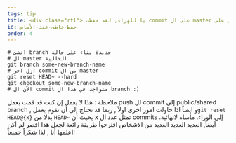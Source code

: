 ```yaml
---
tags: tip
title: <div class="rtl"> يا للهراء, لقد حفظت commit على ال master وكان يجب ان تكون على branch جديدة !</div>
id: حفظ-خاطئ-عند-الأساس
order: 4
---
```


<div class="rtl">

```git
# انشئ branch جديدة بناء على حالة
# ال master الحالية
git branch some-new-branch-name
# ازل اخر commit من ال master
git reset HEAD~ --hard
git checkout some-new-branch-name
# الآن ال commit متواجد في هذا ال branch :)
```

ملاحظة : هذا لا يعمل إن كنت قد قمت بعمل push لل commit إلى public/shared branch , و ايضاً اذا حاولت امور اخرى اولاً , ربما قد تحتاج
إلى أن تقوم بعمل`git reset HEAD@{x}`
بدلا من `HEAD~` يحيث أن x تمثل عدد ال commits إلى الوراء. مأساة لانهائية. أيضاً, العديد العديد العديد من الاشخاص اقترحوأ طريقة رائعة لجعل هذا اقصر لم أكن اعلمها أنا , لذا شكراً جميعاً!

</div>
